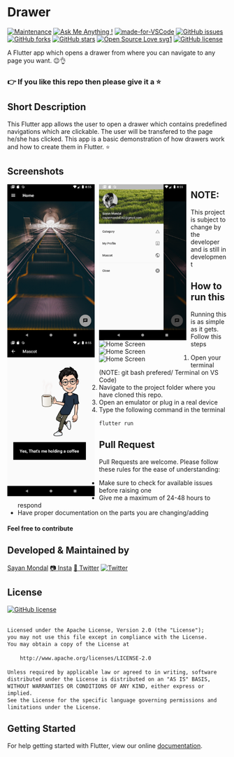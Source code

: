 # Drawer

[![Maintenance](https://img.shields.io/badge/Maintained%3F-yes-green.svg)](https://GitHub.com/Naereen/StrapDown.js/graphs/commit-activity) [![Ask Me Anything !](https://img.shields.io/badge/Ask%20me-anything-1abc9c.svg)](https://GitHub.com/Naereen/ama) [![made-for-VSCode](https://img.shields.io/badge/Made%20for-VSCode-1f425f.svg)](https://code.visualstudio.com/) [![GitHub issues](https://img.shields.io/github/issues/S-ayanide/Flutter-Drawer.svg)](https://github.com/S-ayanide/Flutter-Drawer/issues)
[![GitHub forks](https://img.shields.io/github/forks/S-ayanide/Flutter-Drawer.svg?style=social)](https://github.com/S-ayanide/Flutter-Drawer/network) [![GitHub stars](https://img.shields.io/github/stars/S-ayanide/Flutter-Drawer.svg?style=social)](https://github.com/S-ayanide/Flutter-Drawer/stargazers) [![Open Source Love svg1](https://badges.frapsoft.com/os/v1/open-source.svg?v=103)](https://github.com/ellerbrock/open-source-badges/)
[![GitHub license](https://img.shields.io/github/license/S-ayanide/Flutter-Drawer.svg?style=for-the-badge)](https://github.com/S-ayanide/Flutter-Drawer/blob/master/LICENSE)

A Flutter app which opens a drawer from where you can navigate to any page you want. 😉👌
### 👉 If you like this repo then please give it a ⭐️

## Short Description
This Flutter app allows the user to open a drawer which contains predefined navigations which are clickable. The user will be transfered to the page he/she has clicked. This app is a basic demonstration of how drawers work and how to create them in Flutter. ⭐️

## Screenshots
<img src="images/Capture1.PNG"
     alt="Home Screen"
     style="float: left; margin-right: 10px;"
     width="200"/> <img src="images/Capture2.PNG"
     alt="Home Screen"
     style="float: left; margin-right: 10px;"
     width="200"/> <img src="images/Capture3.PNG"
     alt="Home Screen"
     style="float: left; margin-right: 10px;"
     width="200"/> <img src="https://media.giphy.com/media/2eKf5GwmUd2SBFHkMz/200w_d.gif"
     alt="Home Screen"
     style="float: left; margin-right: 10px;"
     width="200"/> <img src="https://media.giphy.com/media/2sfDYwLZWJa3vzcKmG/200w_d.gif"
     alt="Home Screen"
     style="float: left; margin-right: 10px;"
     width="200"/> <img src="https://media.giphy.com/media/fQAxC8cuFEbA0f5tql/200w_d.gif"
     alt="Home Screen"
     style="float: left; margin-right: 10px;"
     width="200"/>
     
## NOTE:
This project is subject to change by the developer and is still in development

## How to run this
Running this is as simple as it gets. Follow this steps
1. Open your terminal (NOTE: git bash prefered/ Terminal on VS Code)
2. Navigate to the project folder where you have cloned this repo.
3. Open an emulator or plug in a real device
4. Type the following command in the terminal 
     ```
     flutter run
     ```
     
## Pull Request

Pull Requests are welcome. Please follow these rules for the ease of understanding:
* Make sure to check for available issues before raising one
* Give me a maximum of 24-48 hours to respond
* Have proper documentation on the parts you are changing/adding

#### Feel free to contribute

## Developed & Maintained by
[Sayan Mondal](https://github.com/S-ayanide) 
[📷 Insta](https://www.instagram.com/s_ayanide/)
[🐤 Twitter](https://www.instagram.com/s_ayanide/) [![Twitter](https://img.shields.io/twitter/url/https/github.com/S-ayanide/Flutter-Drawer.svg?style=social)](https://twitter.com/intent/tweet?text=Wow:&url=https%3A%2F%2Fgithub.com%2FS-ayanide%2FFlutter-Drawer)

## License 
[![GitHub license](https://img.shields.io/github/license/S-ayanide/Flutter-Drawer.svg?style=for-the-badge)](https://github.com/S-ayanide/Flutter-Drawer/blob/master/LICENSE)
```Copyright 2019 Sayan Mondal

Licensed under the Apache License, Version 2.0 (the "License");
you may not use this file except in compliance with the License.
You may obtain a copy of the License at

    http://www.apache.org/licenses/LICENSE-2.0

Unless required by applicable law or agreed to in writing, software
distributed under the License is distributed on an "AS IS" BASIS,
WITHOUT WARRANTIES OR CONDITIONS OF ANY KIND, either express or implied.
See the License for the specific language governing permissions and
limitations under the License.
```

## Getting Started
For help getting started with Flutter, view our online [documentation](https://flutter.dev/docs).
